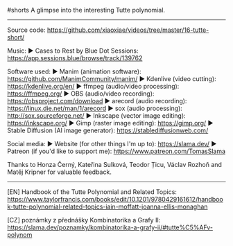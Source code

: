 #shorts
A glimpse into the interesting Tutte polynomial.

------------------

Source code: https://github.com/xiaoxiae/videos/tree/master/16-tutte-short/

Music:
► Cases to Rest by Blue Dot Sessions: https://app.sessions.blue/browse/track/139762

Software used:
► Manim (animation software): https://github.com/ManimCommunity/manim/
► Kdenlive (video cutting): https://kdenlive.org/en/
► ffmpeg (audio/video processing): https://ffmpeg.org/
► OBS (audio/video recording): https://obsproject.com/download
► arecord (audio recording): https://linux.die.net/man/1/arecord
► sox (audio processing): http://sox.sourceforge.net/
► Inkscape (vector image editing): https://inkscape.org/
► Gimp (raster image editing): https://gimp.org/
► Stable Diffusion (AI image generator): https://stablediffusionweb.com/

Social media:
► Website (for other things I'm up to): https://slama.dev/
► Patreon (if you'd like to support me): https://www.patreon.com/TomasSlama

Thanks to Honza Černý, Kateřina Sulková, Teodor Țicu, Václav Rozhoň and Matěj Kripner for valuable feedback.

------------------

[EN] Handbook of the Tutte Polynomial and Related Topics:
https://www.taylorfrancis.com/books/edit/10.1201/9780429161612/handbook-tutte-polynomial-related-topics-iain-moffatt-joanna-ellis-monaghan

[CZ] poznámky z přednášky Kombinatorika a Grafy II:
https://slama.dev/poznamky/kombinatorika-a-grafy-ii/#tutte%C5%AFv-polynom
